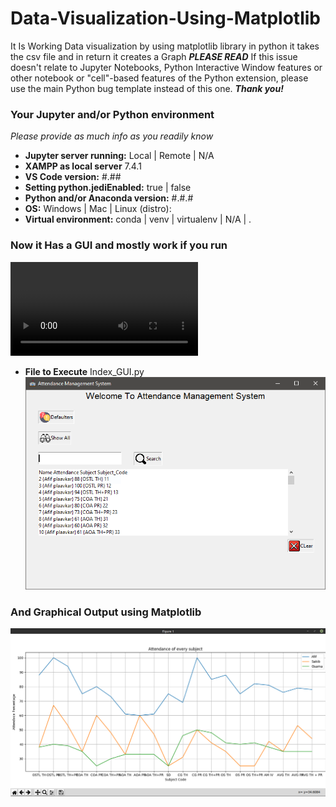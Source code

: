 # Data-Visualization-Using-Matplotlib
It Is Working Data visualization by using matplotlib library in python it takes the csv file and in return it creates a Graph
                                                  ***PLEASE READ***
If this issue doesn't relate to Jupyter Notebooks, Python Interactive Window features
or other notebook or "cell"-based features of the Python extension, please use the main Python
bug template instead of this one. ***Thank you!***

### Your Jupyter and/or Python environment
*Please provide as much info as you readily know*
- **Jupyter server running:**                       Local | Remote | N/A
- **XAMPP as local server**                       7.4.1
- **VS Code version:**                                #.##
- **Setting python.jediEnabled:**               true | false
- **Python and/or Anaconda version:**     #.#.#
- **OS:**                                                     Windows | Mac | Linux (distro):
- **Virtual environment:**                          conda | venv | virtualenv | N/A | .
### Now it Has a GUI and mostly work if you run ### 
![Demo](https://github.com/Aaris-Kazi/Data-Visualization-Using-Matplotlib/blob/master/PYTHON_GUI.mp4)
- **File to Execute** Index_GUI.py
![Screenshot](https://github.com/Aaris-Kazi/Data-Visualization-Using-Matplotlib/blob/master/App.PNG)
### And Graphical Output using Matplotlib
![Screenshot1](https://github.com/Aaris-Kazi/Data-Visualization-Using-Matplotlib/blob/master/Output.png)

